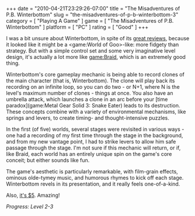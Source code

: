+++
date = "2010-04-21T23:29:26-07:00"
title = "The Misadventures of P.B. Winterbottom"
slug = "the-misadventures-of-p-b-winterbottom-3"
category = [ "Playing A Game" ]
game = [ "The Misadventures of P.B. Winterbottom" ]
platform = [ "PC" ]
rating = [ "Good" ]
+++

I was a bit unsure about Winterbottom, in spite of its <a href="http://www.metacritic.com/games/platforms/xbox360/misadventuresofpbwinterbottom">great reviews</a>, because it looked like it might be a <game:World of Goo>-like: more fidgety than strategy.  But with a simple control set and some very imaginative level design, it's actually a lot more like <game:Braid>, which is an extremely good thing.

Winterbottom's core gameplay mechanic is being able to record clones of the main character (that is, Winterbottom).  The clone will play back its recording on an infinite loop, so you can do two - or N+1, where N is the level's maximum number of clones - things at once.  You also have an umbrella attack, which launches a clone in an arc before your [time paradox](game:Metal Gear Solid 3: Snake Eater) leads to its destruction.  These concepts combine with a variety of environmental mechanisms, like springs and levers, to create timing- and thought-intensive puzzles.

In the first (of five) worlds, several stages were revisited in various ways - one had a recording of my first time through the stage in the background, and from my new vantage point, I had to strike levers to allow him safe passage through the stage.  I'm not sure if this mechanic will return, or if, like Braid, each world has an entirely unique spin on the game's core conceit; but either sounds like fun.

The game's aesthetic is particularly remarkable, with film-grain effects, ominous olde-tymey music, and humorous rhymes to kick off each stage.  Winterbottom revels in its presentation, and it really feels one-of-a-kind.

Also, <a href="http://store.steampowered.com/app/40930/">it's $5</a>.  Amazing!

<i>Progress: Level 2-3</i>